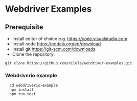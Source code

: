# Webdriver Examples

## Prerequisite

* Install editor of choice e.g. https://code.visualstudio.com
* Install node https://nodejs.org/en/download
* Install git https://git-scm.com/downloads
* Clone the repository:

```
git clone https://github.com/nilols/webdriver-examples.git
```

### Webdriverio example

```
  cd webdriverio-example
  npm install
  npm run test
```



